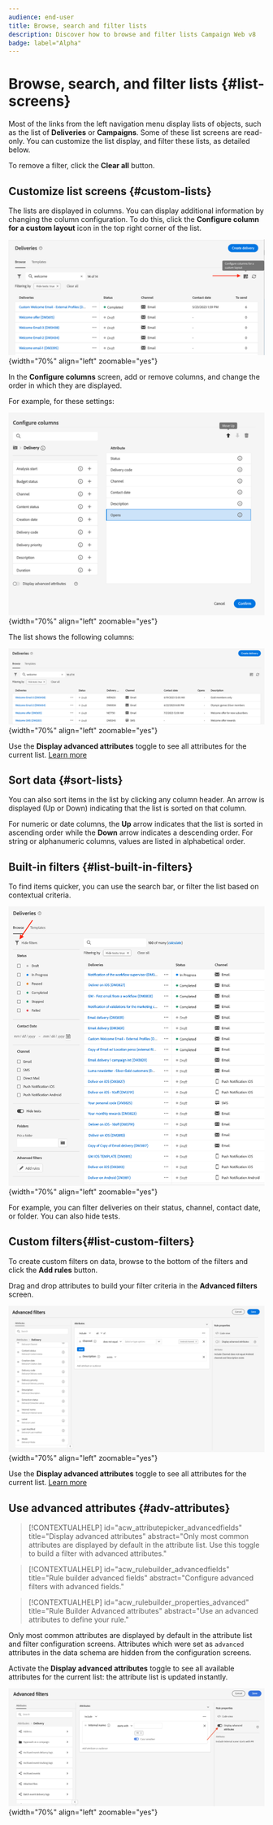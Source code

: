 ```yaml
---
audience: end-user
title: Browse, search and filter lists
description: Discover how to browse and filter lists Campaign Web v8
badge: label="Alpha" 
---
```


# Browse, search, and filter lists {#list-screens}

Most of the links from the left navigation menu display lists of objects, such as the list of **Deliveries** or **Campaigns**. Some of these list screens are read-only. You can customize the list display, and filter these lists, as detailed below.

To remove a filter, click the **Clear all** button.

## Customize list screens {#custom-lists}

The lists are displayed in columns. You can display additional information by changing the column configuration. To do this, click the **Configure column for a custom layout** icon in the top right corner of the list. 

![](assets/config-columns.png){width="70%" align="left" zoomable="yes"}

In the **Configure columns** screen, add or remove columns, and change the order in which they are displayed.

For example, for these settings:

![](assets/columns.png){width="70%" align="left" zoomable="yes"}

The list shows the following columns:

![](assets/column-sample.png){width="70%" align="left" zoomable="yes"}

Use the **Display advanced attributes** toggle to see all attributes for the current list. [Learn more](#adv-attributes)

## Sort data {#sort-lists}

You can also sort items in the list by clicking any column header. An arrow is displayed (Up or Down) indicating that the list is sorted on that column. 

For numeric or date columns, the **Up** arrow indicates that the list is sorted in ascending order while the **Down** arrow indicates a descending order. For string or alphanumeric columns, values are listed in alphabetical order.

## Built-in filters {#list-built-in-filters}

To find items quicker, you can use the search bar, or filter the list based on contextual criteria. 

![](assets/filter.png){width="70%" align="left" zoomable="yes"}

For example, you can filter deliveries on their status, channel, contact date, or folder. You can also hide tests.

## Custom filters{#list-custom-filters}

To create custom filters on data, browse to the bottom of the filters and click the **Add rules** button. 

Drag and drop attributes to build your filter criteria in the **Advanced filters** screen. 

![](assets/custom-filter.png){width="70%" align="left" zoomable="yes"}

Use the **Display advanced attributes** toggle to see all attributes for the current list. [Learn more](#adv-attributes)

## Use advanced attributes {#adv-attributes}

>[!CONTEXTUALHELP]
>id="acw_attributepicker_advancedfields"
>title="Display advanced attributes"
>abstract="Only most common attributes are displayed by default in the attribute list. Use this toggle to build a filter with advanced attributes."

>[!CONTEXTUALHELP]
>id="acw_rulebuilder_advancedfields"
>title="Rule builder advanced fields"
>abstract="Configure advanced filters with advanced fields."

>[!CONTEXTUALHELP]
>id="acw_rulebuilder_properties_advanced"
>title="Rule Builder Advanced attributes"
>abstract="Use an advanced attributes to define your rule."


Only most common attributes are displayed by default in the attribute list and filter configuration screens. Attributes which were set as `advanced` attributes in the data schema are hidden from the configuration screens.

Activate the **Display advanced attributes** toggle to see all available attributes for the current list: the attribute list is updated instantly.


![](assets/adv-toggle.png){width="70%" align="left" zoomable="yes"}
